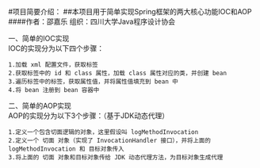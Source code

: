 #项目简要介绍：
##本项目用于简单实现Spring框架的两大核心功能IOC和AOP  
####作者：邵嘉乐 组织：四川大学Java程序设计协会  
   
一、简单的IOC实现  
    IOC的实现分为以下四个步骤：
        
    1.加载 xml 配置文件，获取标签
    2.获取标签中的 id 和 class 属性，加载 class 属性对应的类，并创建 bean
    3.遍历标签中的标签，获取属性值，并将属性值填充到 bean 中
    4.将 bean 注册到 bean 容器中
    
二、简单的AOP实现  
    AOP的实现分为以下3个步骤：（基于JDK动态代理）
   
    1.定义一个包含切面逻辑的对象，这里假设叫 logMethodInvocation
    2.定义一个 切面 对象（实现了 InvocationHandler 接口），并将上面的 logMethodInvocation 和 目标对象传入
    3.将上面的 切面 对象和目标对象传给 JDK 动态代理方法，为目标对象生成代理
